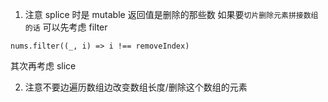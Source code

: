 1. 注意 splice 时是 mutable 返回值是删除的那些数
   如果要`切片删除元素拼接数组的话`
   可以先考虑 filter

```JS
nums.filter((_, i) => i !== removeIndex)
```

其次再考虑 slice

2. 注意不要边遍历数组边改变数组长度/删除这个数组的元素
